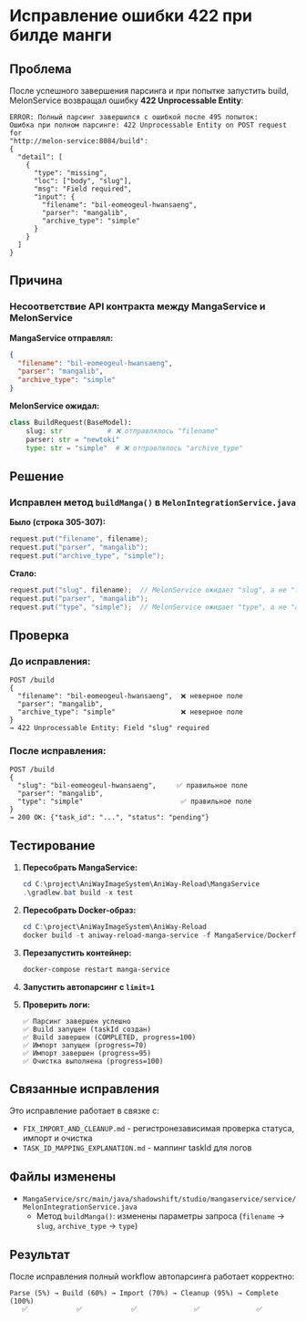 # Исправление ошибки 422 при билде манги

## Проблема

После успешного завершения парсинга и при попытке запустить build, MelonService возвращал ошибку **422 Unprocessable Entity**:

```
ERROR: Полный парсинг завершился с ошибкой после 495 попыток: 
Ошибка при полном парсинге: 422 Unprocessable Entity on POST request for 
"http://melon-service:8084/build": 
{
  "detail": [
    {
      "type": "missing",
      "loc": ["body", "slug"],
      "msg": "Field required",
      "input": {
        "filename": "bil-eomeogeul-hwansaeng",
        "parser": "mangalib",
        "archive_type": "simple"
      }
    }
  ]
}
```

## Причина

### Несоответствие API контракта между MangaService и MelonService

**MangaService отправлял:**
```json
{
  "filename": "bil-eomeogeul-hwansaeng",
  "parser": "mangalib",
  "archive_type": "simple"
}
```

**MelonService ожидал:**
```python
class BuildRequest(BaseModel):
    slug: str           # ❌ отправлялось "filename"
    parser: str = "newtoki"
    type: str = "simple"  # ❌ отправлялось "archive_type"
```

## Решение

### Исправлен метод `buildManga()` в `MelonIntegrationService.java`

**Было (строка 305-307):**
```java
request.put("filename", filename);
request.put("parser", "mangalib");
request.put("archive_type", "simple");
```

**Стало:**
```java
request.put("slug", filename);  // MelonService ожидает "slug", а не "filename"
request.put("parser", "mangalib");
request.put("type", "simple");  // MelonService ожидает "type", а не "archive_type"
```

## Проверка

### До исправления:
```
POST /build
{
  "filename": "bil-eomeogeul-hwansaeng",  ❌ неверное поле
  "parser": "mangalib",
  "archive_type": "simple"                ❌ неверное поле
}
→ 422 Unprocessable Entity: Field "slug" required
```

### После исправления:
```
POST /build
{
  "slug": "bil-eomeogeul-hwansaeng",     ✅ правильное поле
  "parser": "mangalib",
  "type": "simple"                        ✅ правильное поле
}
→ 200 OK: {"task_id": "...", "status": "pending"}
```

## Тестирование

1. **Пересобрать MangaService:**
   ```powershell
   cd C:\project\AniWayImageSystem\AniWay-Reload\MangaService
   .\gradlew.bat build -x test
   ```

2. **Пересобрать Docker-образ:**
   ```powershell
   cd C:\project\AniWayImageSystem\AniWay-Reload
   docker build -t aniway-reload-manga-service -f MangaService/Dockerfile.dev MangaService
   ```

3. **Перезапустить контейнер:**
   ```powershell
   docker-compose restart manga-service
   ```

4. **Запустить автопарсинг с `limit=1`**

5. **Проверить логи:**
   ```
   ✅ Парсинг завершен успешно
   ✅ Build запущен (taskId создан)
   ✅ Build завершен (COMPLETED, progress=100)
   ✅ Импорт запущен (progress=70)
   ✅ Импорт завершен (progress=95)
   ✅ Очистка выполнена (progress=100)
   ```

## Связанные исправления

Это исправление работает в связке с:
- `FIX_IMPORT_AND_CLEANUP.md` - регистронезависимая проверка статуса, импорт и очистка
- `TASK_ID_MAPPING_EXPLANATION.md` - маппинг taskId для логов

## Файлы изменены

- `MangaService/src/main/java/shadowshift/studio/mangaservice/service/MelonIntegrationService.java`
  - Метод `buildManga()`: изменены параметры запроса (`filename` → `slug`, `archive_type` → `type`)

## Результат

После исправления полный workflow автопарсинга работает корректно:

```
Parse (5%) → Build (60%) → Import (70%) → Cleanup (95%) → Complete (100%)
   ✅            ✅            ✅              ✅              ✅
```
